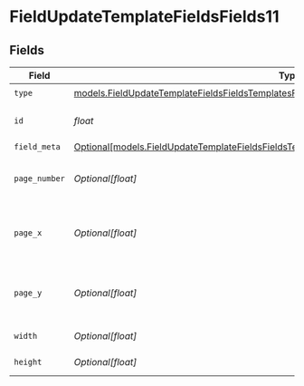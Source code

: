 # FieldUpdateTemplateFieldsFields11


## Fields

| Field                                                                                                                                                                                    | Type                                                                                                                                                                                     | Required                                                                                                                                                                                 | Description                                                                                                                                                                              |
| ---------------------------------------------------------------------------------------------------------------------------------------------------------------------------------------- | ---------------------------------------------------------------------------------------------------------------------------------------------------------------------------------------- | ---------------------------------------------------------------------------------------------------------------------------------------------------------------------------------------- | ---------------------------------------------------------------------------------------------------------------------------------------------------------------------------------------- |
| `type`                                                                                                                                                                                   | [models.FieldUpdateTemplateFieldsFieldsTemplatesFieldsRequestRequestBody11Type](../models/fieldupdatetemplatefieldsfieldstemplatesfieldsrequestrequestbody11type.md)                     | :heavy_check_mark:                                                                                                                                                                       | N/A                                                                                                                                                                                      |
| `id`                                                                                                                                                                                     | *float*                                                                                                                                                                                  | :heavy_check_mark:                                                                                                                                                                       | The ID of the field to update.                                                                                                                                                           |
| `field_meta`                                                                                                                                                                             | [Optional[models.FieldUpdateTemplateFieldsFieldsTemplatesFieldsRequestRequestBody11FieldMeta]](../models/fieldupdatetemplatefieldsfieldstemplatesfieldsrequestrequestbody11fieldmeta.md) | :heavy_minus_sign:                                                                                                                                                                       | N/A                                                                                                                                                                                      |
| `page_number`                                                                                                                                                                            | *Optional[float]*                                                                                                                                                                        | :heavy_minus_sign:                                                                                                                                                                       | The page number the field will be on.                                                                                                                                                    |
| `page_x`                                                                                                                                                                                 | *Optional[float]*                                                                                                                                                                        | :heavy_minus_sign:                                                                                                                                                                       | The X coordinate of where the field will be placed.                                                                                                                                      |
| `page_y`                                                                                                                                                                                 | *Optional[float]*                                                                                                                                                                        | :heavy_minus_sign:                                                                                                                                                                       | The Y coordinate of where the field will be placed.                                                                                                                                      |
| `width`                                                                                                                                                                                  | *Optional[float]*                                                                                                                                                                        | :heavy_minus_sign:                                                                                                                                                                       | The width of the field.                                                                                                                                                                  |
| `height`                                                                                                                                                                                 | *Optional[float]*                                                                                                                                                                        | :heavy_minus_sign:                                                                                                                                                                       | The height of the field.                                                                                                                                                                 |
